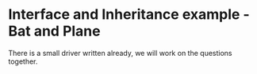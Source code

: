 # Interface and Inheritance example - Bat and Plane

There is a small driver written already, we will work on 
the questions together.